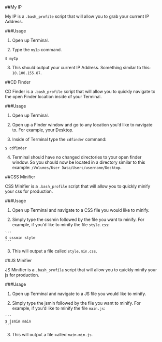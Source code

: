##My IP

My IP is a `.bash_profile` script that will allow you to grab your current IP Address.

###Usage

  1. Open up Terminal.

  2. Type the `myIp` command.
  ```
  $ myIp
  ```

  3. This should output your current IP Address. Something similar to this: `10.100.155.87`.


##CD Finder

CD Finder is a `.bash_profile` script that will allow you to quickly navigate to the open Finder location inside of your Terminal.

###Usage

  1. Open up Terminal.

  2. Open up a Finder window and go to any location you'd like to navigate to. For example, your Desktop.

  3. Inside of Terminal type the `cdfinder` command:
  ```
  $ cdfinder
  ```

  4. Terminal should have no changed directories to your open finder window. So you should now be located in a directory similar to this example: `/Volumes/User Data/Users/username/Desktop`.


##CSS Minifier

CSS Minifier is a `.bash_profile` script that will allow you to quickly minify your css for production.

###Usage

  1. Open up Terminal and navigate to a CSS file you would like to minify.

  2. Simply type the cssmin followed by the file you want to minify. For example, if you'd like to minify the file `style.css`:

	```
	$ cssmin style
	```

  3. This will output a file called `style.min.css`.

##JS Minifier

JS Minifier is a `.bash_profile` script that will allow you to quickly minify your js for production.

###Usage

  1. Open up Terminal and navigate to a JS file you would like to minify.

  2. Simply type the jsmin followed by the file you want to minify. For example, if you'd like to minify the file `main.js`:

	```
	$ jsmin main
	```

  3. This will output a file called `main.min.js`.